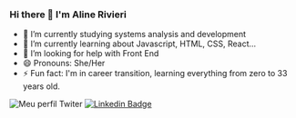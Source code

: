 ### Hi there 👋 I'm Aline Rivieri

- 🔭 I’m currently studying systems analysis and development
- 🌱 I’m currently learning about Javascript, HTML, CSS, React...
- 🤔 I’m looking for help with Front End
- 😄 Pronouns: She/Her
- ⚡ Fun fact: I'm in career transition, learning everything from zero to 33 years old.

![Meu perfil Twiter](https://img.shields.io/twitter/follow/alinerivieri?style=social) 
[![Linkedin Badge](https://img.shields.io/badge/-LinkedIn-blue?style=flat-square&logo=Linkedin&logoColor=white&link=https://www.linkedin.com/in/alinerivieri)](https://www.linkedin.com/in/alinerivieri)
